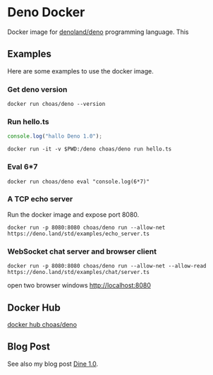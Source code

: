 # Deno Docker

Docker image for [denoland/deno](https://github.com/denoland/deno) programming language. This 

## Examples

Here are some examples to use the docker image.

### Get deno version

```shell
docker run choas/deno --version
```

### Run hello.ts

```TypeScript
console.log("hallo Deno 1.0");
```

```shell
docker run -it -v $PWD:/deno choas/deno run hello.ts
```

### Eval 6*7

```shell
docker run choas/deno eval "console.log(6*7)"
```

### A TCP echo server

Run the docker image and expose port 8080.

```shell
docker run -p 8080:8080 choas/deno run --allow-net https://deno.land/std/examples/echo_server.ts
```

### WebSocket chat server and browser client

```shell
docker run -p 8080:8080 choas/deno run --allow-net --allow-read https://deno.land/std/examples/chat/server.ts
```

open two browser windows [http://localhost:8080](http://localhost:8080)

## Docker Hub

[docker hub choas/deno](https://hub.docker.com/r/choas/deno)

## Blog Post

See also my blog post [Dine 1.0](https://www.larsgregoi.de/2020/05/14/deno-1-0/).
